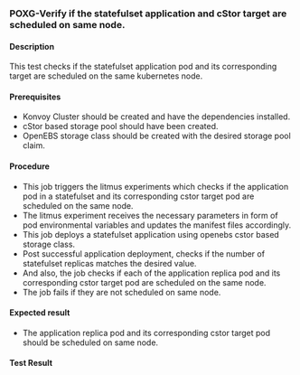 ### POXG-Verify if the statefulset application and cStor target are scheduled on same node.

#### Description

This test checks if the statefulset application pod and its corresponding target are scheduled on the same kubernetes node.

#### Prerequisites

- Konvoy Cluster should be created and have the dependencies installed.
- cStor based storage pool should have been created.
- OpenEBS storage class should be created with the desired storage pool claim.

#### Procedure

- This job triggers the litmus experiments which checks if the application pod in a statefulset and its corresponding cstor target pod are scheduled on the same node.
- The litmus experiment receives the necessary parameters in form of pod environmental variables and updates the manifest files accordingly.
- This job deploys a statefulset application using openebs cstor based storage class.
- Post successful application deployment, checks if the number of statefulset replicas matches the desired value.
- And also, the job checks if each of the application replica pod and its corresponding cstor target pod are scheduled on the same node.
- The job fails if they are not scheduled on same node.

#### Expected result

- The application replica pod and its corresponding cstor target pod should be scheduled on same node.

#### Test Result